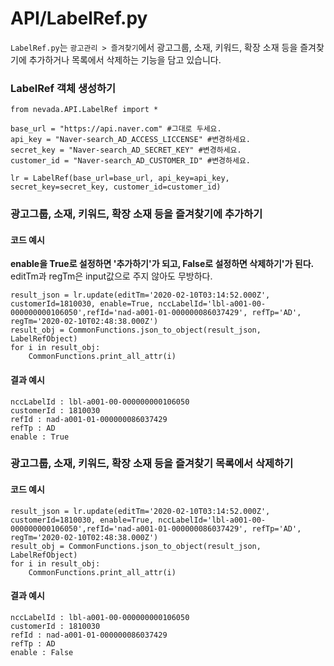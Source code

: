 # API/LabelRef.py
`LabelRef.py`는 `광고관리 > 즐겨찾기`에서 광고그룹, 소재, 키워드, 확장 소재 등을 즐겨찾기에 추가하거나 목록에서 삭제하는 기능을 담고 있습니다. <br>


### LabelRef 객체 생성하기
	from nevada.API.LabelRef import *

	base_url = "https://api.naver.com" #그대로 두세요.
	api_key = "Naver-search_AD_ACCESS_LICCENSE" #변경하세요.
	secret_key = "Naver-search_AD_SECRET_KEY" #변경하세요.
	customer_id = "Naver-search_AD_CUSTOMER_ID" #변경하세요.

	lr = LabelRef(base_url=base_url, api_key=api_key, secret_key=secret_key, customer_id=customer_id)


### 광고그룹, 소재, 키워드, 확장 소재 등을 즐겨찾기에 추가하기
#### 코드 예시
**enable을 True로 설정하면 '추가하기'가 되고, False로 설정하면 삭제하기'가 된다.** <br>
editTm과 regTm은 input값으로 주지 않아도 무방하다. <br>

    result_json = lr.update(editTm='2020-02-10T03:14:52.000Z', customerId=1810030, enable=True, nccLabelId='lbl-a001-00-000000000106050',refId='nad-a001-01-000000086037429', refTp='AD', regTm='2020-02-10T02:48:38.000Z')
    result_obj = CommonFunctions.json_to_object(result_json, LabelRefObject)
    for i in result_obj:
        CommonFunctions.print_all_attr(i)

#### 결과 예시
	nccLabelId : lbl-a001-00-000000000106050
	customerId : 1810030
	refId : nad-a001-01-000000086037429
	refTp : AD
	enable : True
	
### 광고그룹, 소재, 키워드, 확장 소재 등을 즐겨찾기 목록에서 삭제하기
#### 코드 예시
    result_json = lr.update(editTm='2020-02-10T03:14:52.000Z', customerId=1810030, enable=True, nccLabelId='lbl-a001-00-000000000106050',refId='nad-a001-01-000000086037429', refTp='AD', regTm='2020-02-10T02:48:38.000Z')
    result_obj = CommonFunctions.json_to_object(result_json, LabelRefObject)
    for i in result_obj:
        CommonFunctions.print_all_attr(i)


#### 결과 예시
	nccLabelId : lbl-a001-00-000000000106050
	customerId : 1810030
	refId : nad-a001-01-000000086037429
	refTp : AD
	enable : False
	